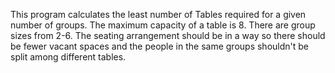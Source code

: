 This program calculates the least number of Tables required for a given number of groups. The maximum capacity of a table is 8. There are group sizes from 2-6. The seating arrangement should be in a way so there should be fewer vacant spaces and the people in the same groups shouldn't be split among different tables.

